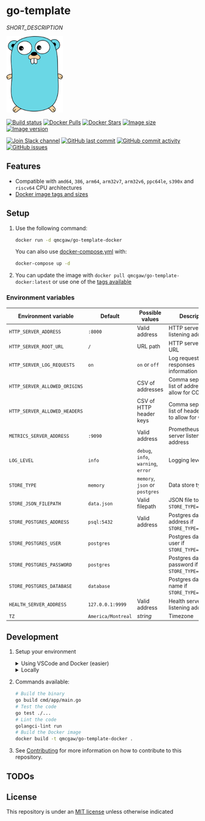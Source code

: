 # go-template

*SHORT_DESCRIPTION*

<img height="200" src="https://raw.githubusercontent.com/qdm12/go-template/main/title.svg?sanitize=true">

[![Build status](https://github.com/qdm12/go-template/workflows/CI/badge.svg)](https://github.com/qdm12/go-template/actions?query=workflow%3ACI)
[![Docker Pulls](https://img.shields.io/docker/pulls/qmcgaw/go-template-docker.svg)](https://hub.docker.com/r/qmcgaw/go-template-docker)
[![Docker Stars](https://img.shields.io/docker/stars/qmcgaw/go-template-docker.svg)](https://hub.docker.com/r/qmcgaw/go-template-docker)
[![Image size](https://images.microbadger.com/badges/image/qmcgaw/go-template-docker.svg)](https://microbadger.com/images/qmcgaw/go-template-docker)
[![Image version](https://images.microbadger.com/badges/version/qmcgaw/go-template-docker.svg)](https://microbadger.com/images/qmcgaw/go-template-docker)

[![Join Slack channel](https://img.shields.io/badge/slack-@qdm12-yellow.svg?logo=slack)](https://join.slack.com/t/qdm12/shared_invite/enQtOTE0NjcxNTM1ODc5LTYyZmVlOTM3MGI4ZWU0YmJkMjUxNmQ4ODQ2OTAwYzMxMTlhY2Q1MWQyOWUyNjc2ODliNjFjMDUxNWNmNzk5MDk)
[![GitHub last commit](https://img.shields.io/github/last-commit/qdm12/go-template.svg)](https://github.com/qdm12/go-template/commits/main)
[![GitHub commit activity](https://img.shields.io/github/commit-activity/y/qdm12/go-template.svg)](https://github.com/qdm12/go-template/graphs/contributors)
[![GitHub issues](https://img.shields.io/github/issues/qdm12/go-template.svg)](https://github.com/qdm12/go-template/issues)

## Features

- Compatible with `amd64`, `386`, `arm64`, `arm32v7`, `arm32v6`, `ppc64le`, `s390x` and `riscv64` CPU architectures
- [Docker image tags and sizes](https://hub.docker.com/r/qmcgaw/go-template-docker/tags)

## Setup

1. Use the following command:

    ```sh
    docker run -d qmcgaw/go-template-docker
    ```

    You can also use [docker-compose.yml](https://github.com/qdm12/go-template/blob/main/docker-compose.yml) with:

    ```sh
    docker-compose up -d
    ```

1. You can update the image with `docker pull qmcgaw/go-template-docker:latest` or use one of the [tags available](https://hub.docker.com/r/qmcgaw/go-template-docker/tags)

### Environment variables

| Environment variable | Default | Possible values | Description |
| --- | --- | --- | --- |
| `HTTP_SERVER_ADDRESS` | `:8000` | Valid address | HTTP server listening address |
| `HTTP_SERVER_ROOT_URL` | `/` | URL path | HTTP server root URL |
| `HTTP_SERVER_LOG_REQUESTS` | `on` | `on` or `off` | Log requests and responses information |
| `HTTP_SERVER_ALLOWED_ORIGINS` | | CSV of addresses | Comma separated list of addresses to allow for CORS |
| `HTTP_SERVER_ALLOWED_HEADERS` | | CSV of HTTP header keys | Comma separated list of header keys to allow for CORS |
| `METRICS_SERVER_ADDRESS` | `:9090` | Valid address | Prometheus HTTP server listening address |
| `LOG_LEVEL` | `info` | `debug`, `info`, `warning`, `error` | Logging level |
| `STORE_TYPE` | `memory` | `memory`, `json` or `postgres` | Data store type |
| `STORE_JSON_FILEPATH` | `data.json` | Valid filepath | JSON file to use if `STORE_TYPE=json` |
| `STORE_POSTGRES_ADDRESS` | `psql:5432` | Valid address | Postgres database address if `STORE_TYPE=postgres` |
| `STORE_POSTGRES_USER` | `postgres` | | Postgres database user if `STORE_TYPE=postgres` |
| `STORE_POSTGRES_PASSWORD` | `postgres` | | Postgres database password if `STORE_TYPE=postgres` |
| `STORE_POSTGRES_DATABASE` | `database` | | Postgres database name if `STORE_TYPE=postgres` |
| `HEALTH_SERVER_ADDRESS` | `127.0.0.1:9999` | Valid address | Health server listening address |
| `TZ` | `America/Montreal` | *string* | Timezone |

## Development

1. Setup your environment

    <details><summary>Using VSCode and Docker (easier)</summary><p>

    Please refer to the corresponding [readme](.devcontainer).

    </p></details>

    <details><summary>Locally</summary><p>

    1. Install [Go](https://golang.org/dl/), [Docker](https://www.docker.com/products/docker-desktop) and [Git](https://git-scm.com/downloads)
    1. Install Go dependencies with

        ```sh
        go mod download
        ```

    1. Install [golangci-lint](https://github.com/golangci/golangci-lint#install)
    1. You might want to use an editor such as [Visual Studio Code](https://code.visualstudio.com/download) with the [Go extension](https://code.visualstudio.com/docs/languages/go).

    </p></details>

1. Commands available:

    ```sh
    # Build the binary
    go build cmd/app/main.go
    # Test the code
    go test ./...
    # Lint the code
    golangci-lint run
    # Build the Docker image
    docker build -t qmcgaw/go-template-docker .
    ```

1. See [Contributing](https://github.com/qdm12/go-template/main/.github/CONTRIBUTING.md) for more information on how to contribute to this repository.

## TODOs

## License

This repository is under an [MIT license](https://github.com/qdm12/go-template/main/license) unless otherwise indicated
